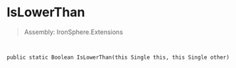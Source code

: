 ﻿

# IsLowerThan

> Assembly: IronSphere.Extensions



```


public static Boolean IsLowerThan(this Single this, this Single other)
```